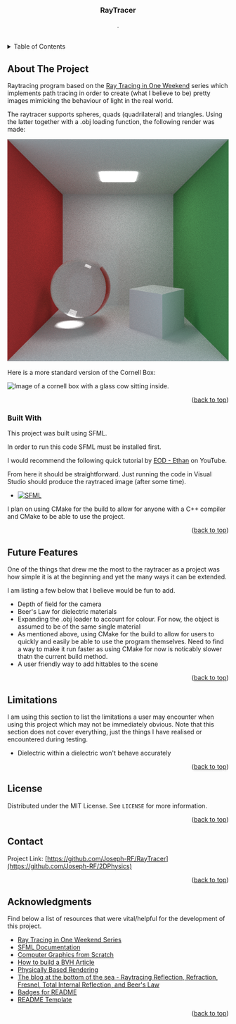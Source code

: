 <a id="readme-top"></a>

<br />
<div align="center">

  <h3 align="center">RayTracer</h3>

  <p align="center">
    . 
    <br />
    <br />
  </p>
</div>

<!-- TABLE OF CONTENTS -->
<details>
  <summary>Table of Contents</summary>
  <ol>
    <li>
      <a href="#about-the-project">About The Project</a>
      <ul>
        <li><a href="#built-with">Built With</a></li>
      </ul>
    </li>
    <li><a href="#usage">Usage</a></li>
    <li><a href="#license">License</a></li>
    <li><a href="#contact">Contact</a></li>
    <li><a href="#acknowledgments">Acknowledgments</a></li>
  </ol>
</details>



<!-- ABOUT THE PROJECT -->
## About The Project

Raytracing program based on the [Ray Tracing in One Weekend](https://raytracing.github.io/) series which implements path tracing in order to create (what I believe to be) pretty images mimicking the behaviour of light in the real world.

The raytracer supports spheres, quads (quadrilateral) and triangles. Using the latter together with a .obj loading function, the following render was made:

<img src="/READMEImages/cornell_box_glass_ball.png" alt="Image of a cornell box with a glass cow sitting inside." width="750"/>

Here is a more standard version of the Cornell Box:

<img src="/READMEImages/cornell_box_glass_sphere.png" alt="Image of a cornell box with a glass cow sitting inside." width="750"/>

<p align="right">(<a href="#readme-top">back to top</a>)</p>

### Built With

This project was built using SFML.

In order to run this code SFML must be installed first.

I would recommend the following quick tutorial by [EOD - Ethan](https://www.youtube.com/watch?v=lFzpkvrscs4) on YouTube. 

From here it should be straightforward. Just running the code in Visual Studio should produce the raytraced image (after some time).

* [![SFML][SFML-logo]][SFML-url]

I plan on using CMake for the build to allow for anyone with a C++ compiler and CMake to be able to use the project.

<p align="right">(<a href="#readme-top">back to top</a>)</p>

<!-- FUTURE FEATURES -->
## Future Features

One of the things that drew me the most to the raytracer as a project was how simple it is at the beginning and yet the many ways it can be extended.

I am listing a few below that I believe would be fun to add.

* Depth of field for the camera
* Beer's Law for dielectric materials
* Expanding the .obj loader to account for colour. For now, the object is assumed to be of the same single material
* As mentioned above, using CMake for the build to allow for users to quickly and easily be able to use the program themselves. Need to find a way to make it run faster as using CMake for now is noticably slower thatn the current build method.
* A user friendly way to add hittables to the scene

<p align="right">(<a href="#readme-top">back to top</a>)</p>

<!-- LIMITATIONS -->
## Limitations

I am using this section to list the limitations a user may encounter when using this project which may not be immediately obvious. Note that this section does not cover everything, just the things I have realised or encountered during testing.

* Dielectric within a dielectric won't behave accurately

<p align="right">(<a href="#readme-top">back to top</a>)</p>

<!-- LICENSE -->
## License

Distributed under the MIT License. See `LICENSE` for more information.

<p align="right">(<a href="#readme-top">back to top</a>)</p>

<!-- CONTACT -->
## Contact

Project Link: [https://github.com/Joseph-RF/RayTracer](https://github.com/Joseph-RF/2DPhysics)

<p align="right">(<a href="#readme-top">back to top</a>)</p>



<!-- ACKNOWLEDGMENTS -->
## Acknowledgments

Find below a list of resources that were vital/helpful for the development of this project.

* [Ray Tracing in One Weekend Series](https://raytracing.github.io/)
* [SFML Documentation](https://www.sfml-dev.org/documentation/2.6.2/)
* [Computer Graphics from Scratch](https://www.gabrielgambetta.com/computer-graphics-from-scratch/)
* [How to build a BVH Article](https://jacco.ompf2.com/2022/04/13/how-to-build-a-bvh-part-1-basics/)
* [Physically Based Rendering](https://pbr-book.org/)
* [The blog at the bottom of the sea - Raytracing Reflection, Refraction, Fresnel, Total Internal Reflection, and Beer's Law](https://blog.demofox.org/2017/01/09/raytracing-reflection-refraction-fresnel-total-internal-reflection-and-beers-law/)
* [Badges for README](https://github.com/alexandresanlim/Badges4-README.md-Profile)
* [README Template](https://github.com/othneildrew/Best-README-Template)

<p align="right">(<a href="#readme-top">back to top</a>)</p>



<!-- MARKDOWN LINKS -->
<!-- https://www.markdownguide.org/basic-syntax/#reference-style-links -->

[SFML-url]: https://www.sfml-dev.org/
[SFML-logo]: https://img.shields.io/badge/SFML-8CC445?style=for-the-badge&logo=sfml&logoColor=white